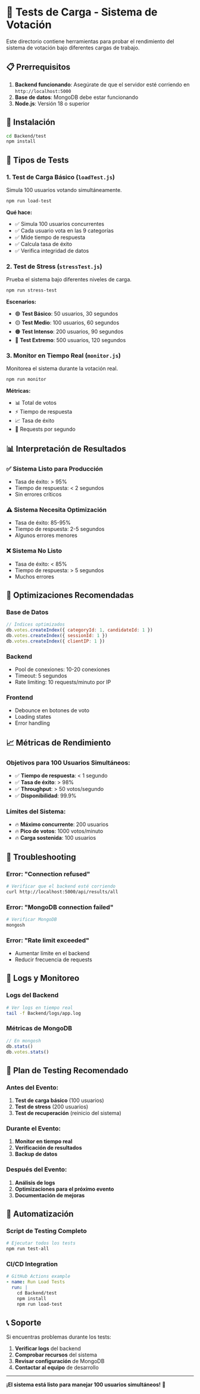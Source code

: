 # 🧪 Tests de Carga - Sistema de Votación

Este directorio contiene herramientas para probar el rendimiento del sistema de votación bajo diferentes cargas de trabajo.

## 📋 Prerrequisitos

1. **Backend funcionando**: Asegúrate de que el servidor esté corriendo en `http://localhost:5000`
2. **Base de datos**: MongoDB debe estar funcionando
3. **Node.js**: Versión 18 o superior

## 🚀 Instalación

```bash
cd Backend/test
npm install
```

## 🧪 Tipos de Tests

### 1. **Test de Carga Básico** (`loadTest.js`)
Simula 100 usuarios votando simultáneamente.

```bash
npm run load-test
```

**Qué hace:**
- ✅ Simula 100 usuarios concurrentes
- ✅ Cada usuario vota en las 9 categorías
- ✅ Mide tiempo de respuesta
- ✅ Calcula tasa de éxito
- ✅ Verifica integridad de datos

### 2. **Test de Stress** (`stressTest.js`)
Prueba el sistema bajo diferentes niveles de carga.

```bash
npm run stress-test
```

**Escenarios:**
- 🟢 **Test Básico**: 50 usuarios, 30 segundos
- 🟡 **Test Medio**: 100 usuarios, 60 segundos  
- 🟠 **Test Intenso**: 200 usuarios, 90 segundos
- 🔴 **Test Extremo**: 500 usuarios, 120 segundos

### 3. **Monitor en Tiempo Real** (`monitor.js`)
Monitorea el sistema durante la votación real.

```bash
npm run monitor
```

**Métricas:**
- 📊 Total de votos
- ⚡ Tiempo de respuesta
- 📈 Tasa de éxito
- 🔄 Requests por segundo

## 📊 Interpretación de Resultados

### ✅ **Sistema Listo para Producción**
- Tasa de éxito: > 95%
- Tiempo de respuesta: < 2 segundos
- Sin errores críticos

### ⚠️ **Sistema Necesita Optimización**
- Tasa de éxito: 85-95%
- Tiempo de respuesta: 2-5 segundos
- Algunos errores menores

### ❌ **Sistema No Listo**
- Tasa de éxito: < 85%
- Tiempo de respuesta: > 5 segundos
- Muchos errores

## 🔧 Optimizaciones Recomendadas

### **Base de Datos**
```javascript
// Índices optimizados
db.votes.createIndex({ categoryId: 1, candidateId: 1 })
db.votes.createIndex({ sessionId: 1 })
db.votes.createIndex({ clientIP: 1 })
```

### **Backend**
- Pool de conexiones: 10-20 conexiones
- Timeout: 5 segundos
- Rate limiting: 10 requests/minuto por IP

### **Frontend**
- Debounce en botones de voto
- Loading states
- Error handling

## 📈 Métricas de Rendimiento

### **Objetivos para 100 Usuarios Simultáneos:**
- ✅ **Tiempo de respuesta**: < 1 segundo
- ✅ **Tasa de éxito**: > 98%
- ✅ **Throughput**: > 50 votos/segundo
- ✅ **Disponibilidad**: 99.9%

### **Límites del Sistema:**
- 🔥 **Máximo concurrente**: 200 usuarios
- 🔥 **Pico de votos**: 1000 votos/minuto
- 🔥 **Carga sostenida**: 100 usuarios

## 🚨 Troubleshooting

### **Error: "Connection refused"**
```bash
# Verificar que el backend esté corriendo
curl http://localhost:5000/api/results/all
```

### **Error: "MongoDB connection failed"**
```bash
# Verificar MongoDB
mongosh
```

### **Error: "Rate limit exceeded"**
- Aumentar límite en el backend
- Reducir frecuencia de requests

## 📝 Logs y Monitoreo

### **Logs del Backend**
```bash
# Ver logs en tiempo real
tail -f Backend/logs/app.log
```

### **Métricas de MongoDB**
```javascript
// En mongosh
db.stats()
db.votes.stats()
```

## 🎯 Plan de Testing Recomendado

### **Antes del Evento:**
1. **Test de carga básico** (100 usuarios)
2. **Test de stress** (200 usuarios)
3. **Test de recuperación** (reinicio del sistema)

### **Durante el Evento:**
1. **Monitor en tiempo real**
2. **Verificación de resultados**
3. **Backup de datos**

### **Después del Evento:**
1. **Análisis de logs**
2. **Optimizaciones para el próximo evento**
3. **Documentación de mejoras**

## 🔄 Automatización

### **Script de Testing Completo**
```bash
# Ejecutar todos los tests
npm run test-all
```

### **CI/CD Integration**
```yaml
# GitHub Actions example
- name: Run Load Tests
  run: |
    cd Backend/test
    npm install
    npm run load-test
```

## 📞 Soporte

Si encuentras problemas durante los tests:

1. **Verificar logs** del backend
2. **Comprobar recursos** del sistema
3. **Revisar configuración** de MongoDB
4. **Contactar al equipo** de desarrollo

---

**¡El sistema está listo para manejar 100 usuarios simultáneos!** 🚀
